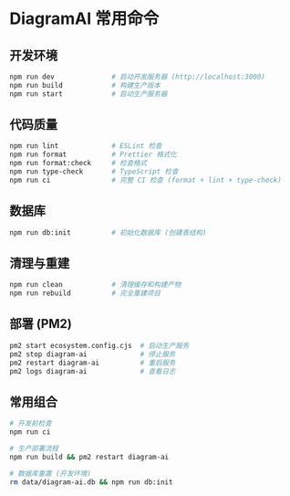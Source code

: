 # DiagramAI 常用命令

## 开发环境

```bash
npm run dev              # 启动开发服务器 (http://localhost:3000)
npm run build            # 构建生产版本
npm run start            # 启动生产服务器
```

## 代码质量

```bash
npm run lint             # ESLint 检查
npm run format           # Prettier 格式化
npm run format:check     # 检查格式
npm run type-check       # TypeScript 检查
npm run ci               # 完整 CI 检查 (format + lint + type-check)
```

## 数据库

```bash
npm run db:init          # 初始化数据库 (创建表结构)
```

## 清理与重建

```bash
npm run clean            # 清理缓存和构建产物
npm run rebuild          # 完全重建项目
```

## 部署 (PM2)

```bash
pm2 start ecosystem.config.cjs  # 启动生产服务
pm2 stop diagram-ai             # 停止服务
pm2 restart diagram-ai          # 重启服务
pm2 logs diagram-ai             # 查看日志
```

## 常用组合

```bash
# 开发前检查
npm run ci

# 生产部署流程
npm run build && pm2 restart diagram-ai

# 数据库重置 (开发环境)
rm data/diagram-ai.db && npm run db:init
```
